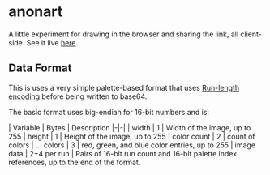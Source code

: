 # anonart
A little experiment for drawing in the browser and sharing the link, all client-side. See it live [here](https://kettek.net/s/a).

## Data Format
This is uses a very simple palette-based format that uses [Run-length encoding](https://en.wikipedia.org/wiki/Run-length_encoding) before being written to base64.

The basic format uses big-endian for 16-bit numbers and is:

| Variable | Bytes | Description
|-|-|
| width | 1 | Width of the image, up to 255
| height | 1 | Height of the image, up to 255
| color count | 2 | count of colors
| ... colors | 3 | red, green, and blue color entries, up to 255
| image data | 2+4 per run | Pairs of 16-bit run count and 16-bit palette index references, up to the end of the format.
